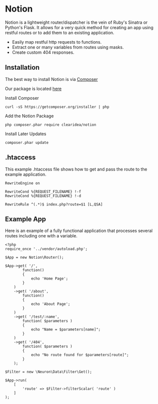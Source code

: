 # Notion

Notion is a lightweight router/dispatcher is the vein of Ruby's Sinatra 
or Python's Flask. It allows for a very quick method for creating an app
using restful routes or to add them to an existing application.

* Easily map restful http requests to functions.
* Extract one or many variables from routes using masks.
* Create custom 404 responses.


## Installation

The best way to install Notion is via [Composer](http://getcomposer.org)

Our package is located [here](https://packagist.org/packages/clearidea/notion)

Install Composer

    curl -sS https://getcomposer.org/installer | php

Add the Notion Package

    php composer.phar require clearidea/notion

Install Later Updates

    composer.phar update

## .htaccess
This example .htaccess file shows how to get and pass the route
to the example application.

    RewriteEngine on
    
    RewriteCond %{REQUEST_FILENAME} !-f
    RewriteCond %{REQUEST_FILENAME} !-d
    
    RewriteRule ^(.*)$ index.php?route=$1 [L,QSA]

## Example App
Here is an example of a fully functional application that processes
several routes including one with a variable.

    <?php
    require_once '../vendor/autoload.php';

    $App = new Notion\Router();
    
    $App->get( '/',
            function()
            {
                echo 'Home Page';
            }
        )
        ->get( '/about',
            function()
            {
                echo 'About Page';
            }
        )
        ->get( '/test/:name',
            function( $parameters )
            {
                echo "Name = $parameters[name]";
            }
        )
        ->get( '/404',
            function( $parameters )
            {
                echo "No route found for $parameters[route]";
            }
        );
    
    $Filter = new \Neuron\Data\Filter\Get();
    
    $App->run(
        [
            'route' => $Filter->filterScalar( 'route' )
        ]
    );
